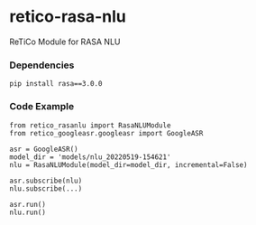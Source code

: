 # retico-rasa-nlu
ReTiCo Module for RASA NLU

### Dependencies

`pip install rasa==3.0.0`

### Code Example

```
from retico_rasanlu import RasaNLUModule
from retico_googleasr.googleasr import GoogleASR

asr = GoogleASR()
model_dir = 'models/nlu_20220519-154621'
nlu = RasaNLUModule(model_dir=model_dir, incremental=False)

asr.subscribe(nlu)
nlu.subscribe(...)

asr.run()
nlu.run()
```

